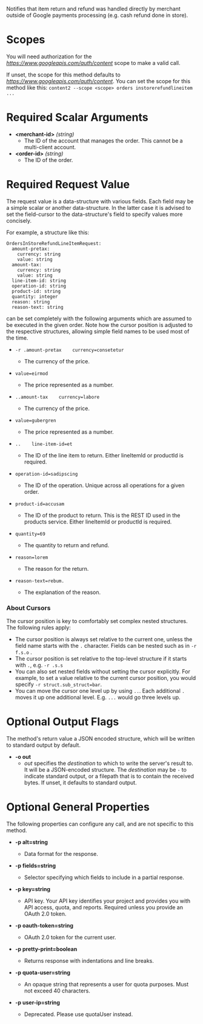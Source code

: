 Notifies that item return and refund was handled directly by merchant outside of Google payments processing (e.g. cash refund done in store).
# Scopes

You will need authorization for the *https://www.googleapis.com/auth/content* scope to make a valid call.

If unset, the scope for this method defaults to *https://www.googleapis.com/auth/content*.
You can set the scope for this method like this: `content2 --scope <scope> orders instorerefundlineitem ...`
# Required Scalar Arguments
* **&lt;merchant-id&gt;** *(string)*
    - The ID of the account that manages the order. This cannot be a multi-client account.
* **&lt;order-id&gt;** *(string)*
    - The ID of the order.
# Required Request Value

The request value is a data-structure with various fields. Each field may be a simple scalar or another data-structure.
In the latter case it is advised to set the field-cursor to the data-structure's field to specify values more concisely.

For example, a structure like this:
```
OrdersInStoreRefundLineItemRequest:
  amount-pretax:
    currency: string
    value: string
  amount-tax:
    currency: string
    value: string
  line-item-id: string
  operation-id: string
  product-id: string
  quantity: integer
  reason: string
  reason-text: string

```

can be set completely with the following arguments which are assumed to be executed in the given order. Note how the cursor position is adjusted to the respective structures, allowing simple field names to be used most of the time.

* `-r .amount-pretax    currency=consetetur`
    - The currency of the price.
* `value=eirmod`
    - The price represented as a number.

* `..amount-tax    currency=labore`
    - The currency of the price.
* `value=gubergren`
    - The price represented as a number.

* `..    line-item-id=et`
    - The ID of the line item to return. Either lineItemId or productId is required.
* `operation-id=sadipscing`
    - The ID of the operation. Unique across all operations for a given order.
* `product-id=accusam`
    - The ID of the product to return. This is the REST ID used in the products service. Either lineItemId or productId is required.
* `quantity=69`
    - The quantity to return and refund.
* `reason=lorem`
    - The reason for the return.
* `reason-text=rebum.`
    - The explanation of the reason.


### About Cursors

The cursor position is key to comfortably set complex nested structures. The following rules apply:

* The cursor position is always set relative to the current one, unless the field name starts with the `.` character. Fields can be nested such as in `-r f.s.o` .
* The cursor position is set relative to the top-level structure if it starts with `.`, e.g. `-r .s.s`
* You can also set nested fields without setting the cursor explicitly. For example, to set a value relative to the current cursor position, you would specify `-r struct.sub_struct=bar`.
* You can move the cursor one level up by using `..`. Each additional `.` moves it up one additional level. E.g. `...` would go three levels up.


# Optional Output Flags

The method's return value a JSON encoded structure, which will be written to standard output by default.

* **-o out**
    - *out* specifies the *destination* to which to write the server's result to.
      It will be a JSON-encoded structure.
      The *destination* may be `-` to indicate standard output, or a filepath that is to contain the received bytes.
      If unset, it defaults to standard output.
# Optional General Properties

The following properties can configure any call, and are not specific to this method.

* **-p alt=string**
    - Data format for the response.

* **-p fields=string**
    - Selector specifying which fields to include in a partial response.

* **-p key=string**
    - API key. Your API key identifies your project and provides you with API access, quota, and reports. Required unless you provide an OAuth 2.0 token.

* **-p oauth-token=string**
    - OAuth 2.0 token for the current user.

* **-p pretty-print=boolean**
    - Returns response with indentations and line breaks.

* **-p quota-user=string**
    - An opaque string that represents a user for quota purposes. Must not exceed 40 characters.

* **-p user-ip=string**
    - Deprecated. Please use quotaUser instead.

